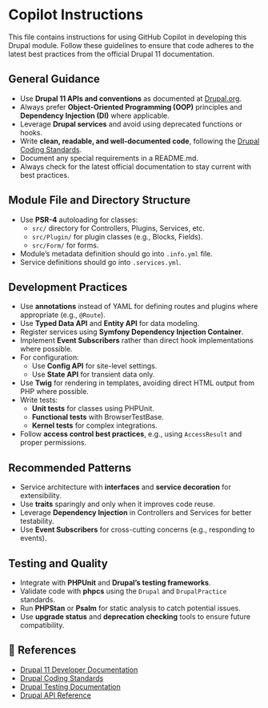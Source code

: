 # Copilot Instructions

This file contains instructions for using GitHub Copilot in developing this Drupal module. Follow these guidelines to ensure that code adheres to the latest best practices from the official Drupal 11 documentation.

## General Guidance

- Use **Drupal 11 APIs and conventions** as documented at [Drupal.org](https://www.drupal.org/docs/11).
- Always prefer **Object-Oriented Programming (OOP)** principles and **Dependency Injection (DI)** where applicable.
- Leverage **Drupal services** and avoid using deprecated functions or hooks.
- Write **clean, readable, and well-documented code**, following the [Drupal Coding Standards](https://www.drupal.org/docs/develop/standards/coding-standards).
- Document any special requirements in a README.md.
- Always check for the latest official documentation to stay current with best practices.

## Module File and Directory Structure

- Use **PSR-4** autoloading for classes:
  - `src/` directory for Controllers, Plugins, Services, etc.
  - `src/Plugin/` for plugin classes (e.g., Blocks, Fields).
  - `src/Form/` for forms.
- Module’s metadata definition should go into `.info.yml` file.
- Service definitions should go into `.services.yml`.

## Development Practices

- Use **annotations** instead of YAML for defining routes and plugins where appropriate (e.g., `@Route`).
- Use **Typed Data API** and **Entity API** for data modeling.
- Register services using **Symfony Dependency Injection Container**.
- Implement **Event Subscribers** rather than direct hook implementations where possible.
- For configuration:
  - Use **Config API** for site-level settings.
  - Use **State API** for transient data only.
- Use **Twig** for rendering in templates, avoiding direct HTML output from PHP where possible.
- Write tests:
  - **Unit tests** for classes using PHPUnit.
  - **Functional tests** with BrowserTestBase.
  - **Kernel tests** for complex integrations.
- Follow **access control best practices**, e.g., using `AccessResult` and proper permissions.

## Recommended Patterns

- Service architecture with **interfaces** and **service decoration** for extensibility.
- Use **traits** sparingly and only when it improves code reuse.
- Leverage **Dependency Injection** in Controllers and Services for better testability.
- Use **Event Subscribers** for cross-cutting concerns (e.g., responding to events).

## Testing and Quality

- Integrate with **PHPUnit** and **Drupal’s testing frameworks**.
- Validate code with **phpcs** using the `Drupal` and `DrupalPractice` standards.
- Run **PHPStan** or **Psalm** for static analysis to catch potential issues.
- Use **upgrade status** and **deprecation checking** tools to ensure future compatibility.

## 📑 References

- [Drupal 11 Developer Documentation](https://www.drupal.org/docs/11)
- [Drupal Coding Standards](https://www.drupal.org/docs/develop/standards)
- [Drupal Testing Documentation](https://www.drupal.org/docs/develop/testing)
- [Drupal API Reference](https://api.drupal.org/api/drupal/11)
